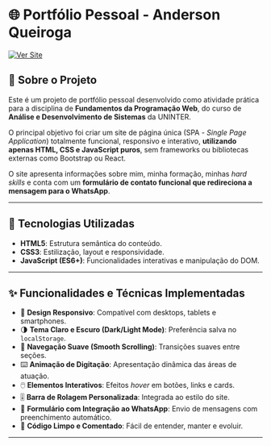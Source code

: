 # 🌐 Portfólio Pessoal - Anderson Queiroga
[![Ver Site](https://img.shields.io/badge/🔗%20Ver%20Portfólio%20Online-000?style=for-the-badge&logo=google-chrome&logoColor=white)](https://seu-site.com)
## 📖 Sobre o Projeto

Este é um projeto de portfólio pessoal desenvolvido como atividade prática para a disciplina de **Fundamentos da Programação Web**, do curso de **Análise e Desenvolvimento de Sistemas** da UNINTER.

O principal objetivo foi criar um site de página única (SPA - *Single Page Application*) totalmente funcional, responsivo e interativo, **utilizando apenas HTML, CSS e JavaScript puros**, sem frameworks ou bibliotecas externas como Bootstrap ou React.

O site apresenta informações sobre mim, minha formação, minhas *hard skills* e conta com um **formulário de contato funcional que redireciona a mensagem para o WhatsApp**.

---

## 🚀 Tecnologias Utilizadas

- **HTML5**: Estrutura semântica do conteúdo.  
- **CSS3**: Estilização, layout e responsividade.  
- **JavaScript (ES6+)**: Funcionalidades interativas e manipulação do DOM.

---

## ✨ Funcionalidades e Técnicas Implementadas

- 📱 **Design Responsivo**: Compatível com desktops, tablets e smartphones.  
- 🌗 **Tema Claro e Escuro (Dark/Light Mode)**: Preferência salva no `localStorage`.  
- 🧭 **Navegação Suave (Smooth Scrolling)**: Transições suaves entre seções.  
- ⌨️ **Animação de Digitação**: Apresentação dinâmica das áreas de atuação.  
- 🖱️ **Elementos Interativos**: Efeitos *hover* em botões, links e cards.  
- 🎚️ **Barra de Rolagem Personalizada**: Integrada ao estilo do site.  
- 📩 **Formulário com Integração ao WhatsApp**: Envio de mensagens com preenchimento automático.  
- 🧹 **Código Limpo e Comentado**: Fácil de entender, manter e evoluir.

---
